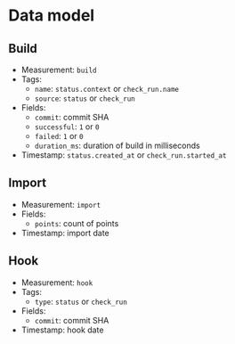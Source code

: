 # Data model

## Build

- Measurement: `build`
- Tags:
  - `name`: `status.context` or `check_run.name`
  - `source`: `status` or `check_run`
- Fields:
  - `commit`: commit SHA
  - `successful`: `1` or `0`
  - `failed`: `1` or `0`
  - `duration_ms`: duration of build in milliseconds
- Timestamp: `status.created_at` or `check_run.started_at`

## Import

- Measurement: `import`
- Fields:
  - `points`: count of points
- Timestamp: import date

## Hook

- Measurement: `hook`
- Tags:
  - `type`: `status` or `check_run`
- Fields:
  - `commit`: commit SHA
- Timestamp: hook date
